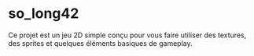 # so_long42
Ce projet est un jeu 2D simple conçu pour vous faire utiliser des textures, des sprites et quelques éléments basiques de gameplay.
